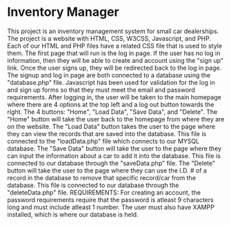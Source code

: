 # Inventory Manager
  This project is an inventory management system for small car dealerships. The project is a website with HTML, CSS, W3CSS, Javascript, and PHP. Each of our HTML and PHP files have a related CSS file that is used to style them.
  The first page that will run is the log in page. If the user has no log in information, then they will be able to create and account using the "sign up" link. Once the user signs up, they will be redirected back to the log in page. The signup and log in page are both connected to a database using the "database.php" file. Javascript has been used for validation for the log in and sign up forms so that they must meet the email and password requirements.
  After logging in, the user will be taken to the main homepage where there are 4 options at the top left and a log out button towards the right. The 4 buttons: "Home", "Load Data", "Save Data", and "Delete". The "Home" button will take the user back to the homepage from where they are on the website. The "Load Data" button takes the user to the page where they can view the records that are saved into the database. This file is connected to the "loadData.php" file which connects to our MYSQL database. The "Save Data" button will take the user to the page where they can input the information about a car to add it into the database. This file is connected to our database through the "saveData.php" file. The "Delete" button will take the user to the page where they can use the I.D. # of a record in the database to remove that specific record/car from the database. This file is connected to our database through the "deleteData.php" file.
  REQUIREMENTS:
  For creating an account, the password requirements require that the password is atleast 9 characters long and must include atleast 1 number. The user must also have XAMPP installed, which is where our database is held.
